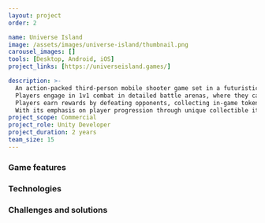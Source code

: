 ```yaml
---
layout: project
order: 2

name: Universe Island
image: /assets/images/universe-island/thumbnail.png
carousel_images: []
tools: [Desktop, Android, iOS]
project_links: [https://universeisland.games/]

description: >-
  An action-packed third-person mobile shooter game set in a futuristic sci-fi world. \n
  Players engage in 1v1 combat in detailed battle arenas, where they can collect rewards, including NFTs, through gameplay. 
  Players earn rewards by defeating opponents, collecting in-game tokens, and trading NFT items such as weapons, armor, and jetpacks.\n
  With its emphasis on player progression through unique collectible items and crypto rewards, Universe Island integrates a play-to-earn model where users can trade and sell NFTs to enhance their characters and gameplay.
project_scope: Commercial
project_role: Unity Developer
project_duration: 2 years
team_size: 15
---
```


### Game features

### Technologies

### Challenges and solutions
